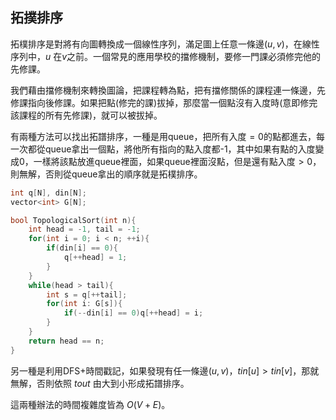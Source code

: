 ## 拓撲排序

拓樸排序是對將有向圖轉換成一個線性序列，滿足圖上任意一條邊$(u,v)$，在線性序列中，$u$ 在$v$之前。一個常見的應用學校的擋修機制，要修一門課必須修完他的先修課。

我們藉由擋修機制來轉換圖論，把課程轉為點，把有擋修關係的課程連一條邊，先修課指向後修課。如果把點(修完的課)拔掉，那麼當一個點沒有入度時(意即修完該課程的所有先修課)，就可以被拔掉。

有兩種方法可以找出拓譜排序，一種是用queue，把所有入度$=0$的點都進去，每一次都從queue拿出一個點，將他所有指向的點入度都-1，其中如果有點的入度變成0，一樣將該點放進queue裡面，如果queue裡面沒點，但是還有點入度$>0$，則無解，否則從queue拿出的順序就是拓樸排序。

```cpp
int q[N], din[N];
vector<int> G[N];

bool TopologicalSort(int n){
    int head = -1, tail = -1;
    for(int i = 0; i < n; ++i){
        if(din[i] == 0){
            q[++head] = 1;
        }
    }
    while(head > tail){
        int s = q[++tail];
        for(int i: G[s]){
            if(--din[i] == 0)q[++head] = i;
        }
    }
    return head == n;
}
```

另一種是利用DFS+時間戳記，如果發現有任一條邊$(u,v)$，$tin[u]>tin[v]$，那就無解，否則依照 $tout$ 由大到小形成拓譜排序。

這兩種辦法的時間複雜度皆為 $O(V+E)$。
